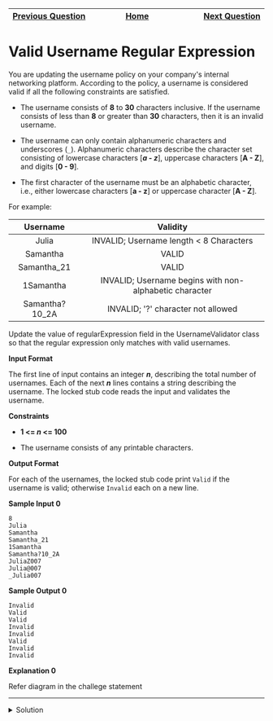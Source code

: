 | <img width=1000>[Previous Question](https://github.com/Kevin-Lago/java-hackerrank-solutions/tree/main/src/strings/java_regex_2_duplicate_words)</img> | <img width=1000>[Home](https://github.com/Kevin-Lago/java-hackerrank-solutions)</img> | <img width=1000>[Next Question](https://github.com/Kevin-Lago/java-hackerrank-solutions/tree/main/src/strings/tag_content_extractor)</img> |
|:---|:---:|---:|

# Valid Username Regular Expression

You are updating the username policy on your company's internal networking platform. According to the policy, a username is considered valid if all the following constraints are satisfied.

- The username consists of __8__ to __30__ characters inclusive. If the username consists of less than __8__ or greater than __30__ characters, then it is an invalid username.

- The username can only contain alphanumeric characters and underscores (```_```). Alphanumeric characters describe the character set consisting of lowercase characters [___a - z___], uppercase characters [__A - Z__], and digits [__0 - 9__].

- The first character of the username must be an alphabetic character, i.e., either lowercase characters [__a - z__] or uppercase character [__A - Z__].

For example:

| Username | Validity |
|:--------:|:--------:|
| Julia | INVALID; Username length < 8 Characters |
| Samantha | VALID |
| Samantha_21 | VALID |
| 1Samantha | INVALID; Username begins with non-alphabetic character |
| Samantha?10_2A | INVALID; '?' character not allowed |

Update the value of regularExpression field in the UsernameValidator class so that the regular expression only matches with valid usernames.

__Input Format__

The first line of input contains an integer ___n___, describing the total number of usernames. Each of the next ___n___ lines contains a string describing the username. The locked stub code reads the input and validates the username.

__Constraints__

- __1 <= _n_ <= 100__

- The username consists of any printable characters.

__Output Format__

For each of the usernames, the locked stub code print ```Valid``` if the username is valid; otherwise ```Invalid``` each on a new line.

__Sample Input 0__

```
8
Julia
Samantha
Samantha_21
1Samantha
Samantha?10_2A
JuliaZ007
Julia@007
_Julia007
```

__Sample Output 0__

```
Invalid
Valid
Valid
Invalid
Invalid
Valid
Invalid
Invalid
```

__Explanation 0__

Refer diagram in the challege statement

---

<details><summary>Solution</summary>
    
```java
public class UsernameValidator {

    public static final String regularExpression = "^[a-zA-Z]{1}(\\w{7,29})";

}
```
</details>
